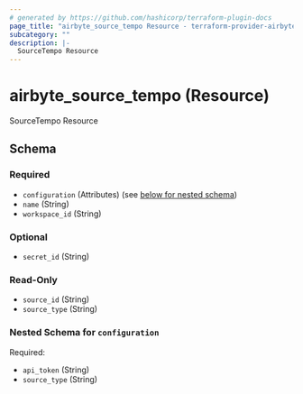 ```yaml
---
# generated by https://github.com/hashicorp/terraform-plugin-docs
page_title: "airbyte_source_tempo Resource - terraform-provider-airbyte-new"
subcategory: ""
description: |-
  SourceTempo Resource
---
```


# airbyte_source_tempo (Resource)

SourceTempo Resource



<!-- schema generated by tfplugindocs -->
## Schema

### Required

- `configuration` (Attributes) (see [below for nested schema](#nestedatt--configuration))
- `name` (String)
- `workspace_id` (String)

### Optional

- `secret_id` (String)

### Read-Only

- `source_id` (String)
- `source_type` (String)

<a id="nestedatt--configuration"></a>
### Nested Schema for `configuration`

Required:

- `api_token` (String)
- `source_type` (String)


